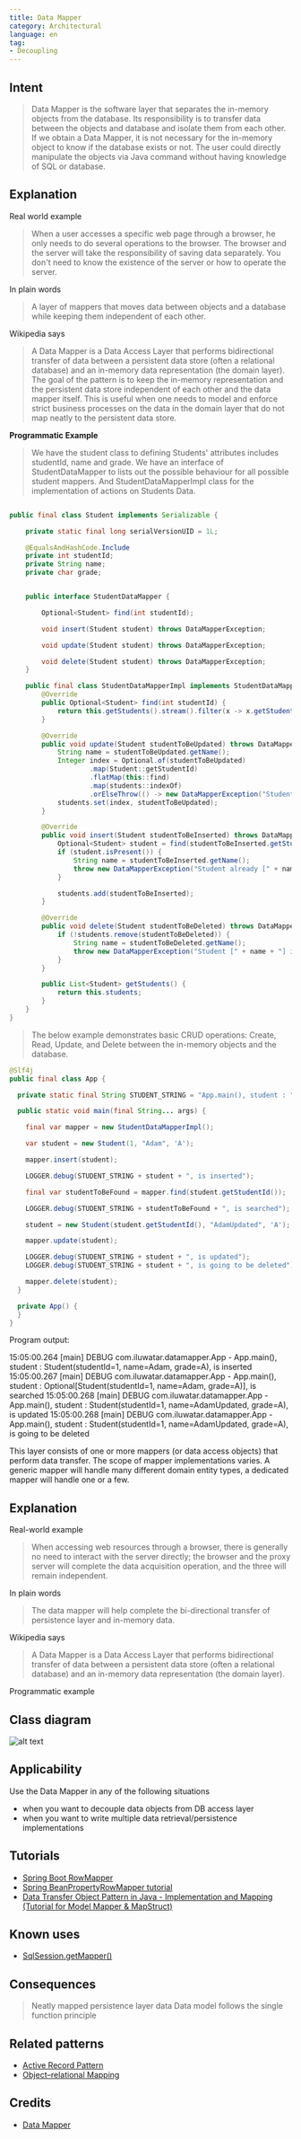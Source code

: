 ```yaml
---
title: Data Mapper
category: Architectural
language: en
tag:
- Decoupling
---
```


## Intent
>Data Mapper is the software layer that separates the in-memory objects from the database.
>Its responsibility is to transfer data between the objects and database and isolate them from each other. 
>If we obtain a Data Mapper, it is not necessary for the in-memory object to know if the database exists or not.
>The user could directly manipulate the objects via Java command without having knowledge of SQL or database.

## Explanation

Real world example
>When a user accesses a specific web page through a browser, he only needs to do several operations to the browser.
> The browser and the server will take the responsibility of saving data separately.
> You don't need to know the existence of the server or how to operate the server.

In plain words
>A layer of mappers that moves data between objects and a database while keeping them independent of each other.

Wikipedia says
>A Data Mapper is a Data Access Layer that performs bidirectional transfer of data between a persistent data store 
> (often a relational database) and an in-memory data representation (the domain layer). The goal of the pattern is to 
> keep the in-memory representation and the persistent data store independent of each other and the data mapper itself. 
> This is useful when one needs to model and enforce strict business processes on the data in the domain layer that do 
> not map neatly to the persistent data store. 

**Programmatic Example**

>We have the student class to defining Students' attributes includes studentId, name and grade.
>We have an interface of StudentDataMapper to lists out the possible behaviour for all possible student mappers.
>And StudentDataMapperImpl class for the implementation of actions on Students Data.

```java

public final class Student implements Serializable {

    private static final long serialVersionUID = 1L;

    @EqualsAndHashCode.Include
    private int studentId;
    private String name;
    private char grade;


    public interface StudentDataMapper {

        Optional<Student> find(int studentId);

        void insert(Student student) throws DataMapperException;

        void update(Student student) throws DataMapperException;

        void delete(Student student) throws DataMapperException;
    }

    public final class StudentDataMapperImpl implements StudentDataMapper {
        @Override
        public Optional<Student> find(int studentId) {
            return this.getStudents().stream().filter(x -> x.getStudentId() == studentId).findFirst();
        }

        @Override
        public void update(Student studentToBeUpdated) throws DataMapperException {
            String name = studentToBeUpdated.getName();
            Integer index = Optional.of(studentToBeUpdated)
                    .map(Student::getStudentId)
                    .flatMap(this::find)
                    .map(students::indexOf)
                    .orElseThrow(() -> new DataMapperException("Student [" + name + "] is not found"));
            students.set(index, studentToBeUpdated);
        }

        @Override
        public void insert(Student studentToBeInserted) throws DataMapperException {
            Optional<Student> student = find(studentToBeInserted.getStudentId());
            if (student.isPresent()) {
                String name = studentToBeInserted.getName();
                throw new DataMapperException("Student already [" + name + "] exists");
            }

            students.add(studentToBeInserted);
        }

        @Override
        public void delete(Student studentToBeDeleted) throws DataMapperException {
            if (!students.remove(studentToBeDeleted)) {
                String name = studentToBeDeleted.getName();
                throw new DataMapperException("Student [" + name + "] is not found");
            }
        }

        public List<Student> getStudents() {
            return this.students;
        }
    }
}

```

>The below example demonstrates basic CRUD operations: Create, Read, Update, and Delete between the in-memory objects
> and the database.

```java
@Slf4j
public final class App {

  private static final String STUDENT_STRING = "App.main(), student : ";

  public static void main(final String... args) {

    final var mapper = new StudentDataMapperImpl();

    var student = new Student(1, "Adam", 'A');

    mapper.insert(student);

    LOGGER.debug(STUDENT_STRING + student + ", is inserted");

    final var studentToBeFound = mapper.find(student.getStudentId());

    LOGGER.debug(STUDENT_STRING + studentToBeFound + ", is searched");

    student = new Student(student.getStudentId(), "AdamUpdated", 'A');

    mapper.update(student);

    LOGGER.debug(STUDENT_STRING + student + ", is updated");
    LOGGER.debug(STUDENT_STRING + student + ", is going to be deleted");

    mapper.delete(student);
  }

  private App() {
  }
}
```

Program output:

15:05:00.264 [main] DEBUG com.iluwatar.datamapper.App - App.main(), student : Student(studentId=1, name=Adam, grade=A), is inserted
15:05:00.267 [main] DEBUG com.iluwatar.datamapper.App - App.main(), student : Optional[Student(studentId=1, name=Adam, grade=A)], is searched
15:05:00.268 [main] DEBUG com.iluwatar.datamapper.App - App.main(), student : Student(studentId=1, name=AdamUpdated, grade=A), is updated
15:05:00.268 [main] DEBUG com.iluwatar.datamapper.App - App.main(), student : Student(studentId=1, name=AdamUpdated, grade=A), is going to be deleted



This layer consists of one or more mappers (or data access objects) that perform data transfer. The scope of mapper implementations varies.
A generic mapper will handle many different domain entity types, a dedicated mapper will handle one or a few.

## Explanation

Real-world example

> When accessing web resources through a browser, there is generally no need to interact with the server directly;
> the browser and the proxy server will complete the data acquisition operation, and the three will remain independent.

In plain words

> The data mapper will help complete the bi-directional transfer of persistence layer and in-memory data.

Wikipedia says

> A Data Mapper is a Data Access Layer that performs bidirectional transfer of data between a
> persistent data store (often a relational database) and an in-memory data representation (the domain layer).

Programmatic example

## Class diagram
![alt text](./etc/data-mapper.png "Data Mapper")

## Applicability
Use the Data Mapper in any of the following situations

* when you want to decouple data objects from DB access layer
* when you want to write multiple data retrieval/persistence implementations

## Tutorials

* [Spring Boot RowMapper](https://zetcode.com/springboot/rowmapper/)
* [Spring BeanPropertyRowMapper tutorial](https://zetcode.com/spring/beanpropertyrowmapper/)
* [Data Transfer Object Pattern in Java - Implementation and Mapping (Tutorial for Model Mapper & MapStruct)](https://stackabuse.com/data-transfer-object-pattern-in-java-implementation-and-mapping/)

## Known uses
* [SqlSession.getMapper()](https://mybatis.org/mybatis-3/java-api.html)

## Consequences

> Neatly mapped persistence layer data
> Data model follows the single function principle

## Related patterns
* [Active Record Pattern](https://en.wikipedia.org/wiki/Active_record_pattern)
* [Object–relational Mapping](https://en.wikipedia.org/wiki/Object%E2%80%93relational_mapping)

## Credits
* [Data Mapper](http://richard.jp.leguen.ca/tutoring/soen343-f2010/tutorials/implementing-data-mapper/)
